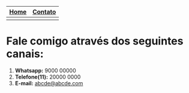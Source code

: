 
|  [ Home](https://sarah-m-s.github.io)   | [ Contato](https://sarah-m-s.github.io/sobre/contato) |
| ----------- | ----------- |
|     |   |



# Fale comigo através dos seguintes canais:




1. **Whatsapp:** 9000 00000
2. **Telefone(11):** 20000 0000
3. **E-mail:** abcde@abcde.com
